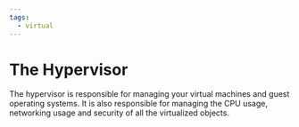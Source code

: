 ```yaml
---
tags:
  - virtual
---
```

# The Hypervisor

The hypervisor is responsible for managing your virtual machines and guest operating systems. It is also responsible for managing the CPU usage, networking usage and security of all the virtualized objects.

